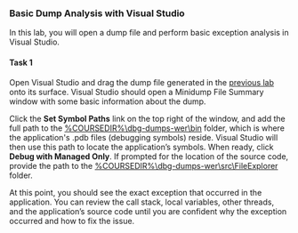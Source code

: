 ### Basic Dump Analysis with Visual Studio

In this lab, you will open a dump file and perform basic exception analysis in Visual Studio.

#### Task 1

Open Visual Studio and drag the dump file generated in the [previous lab](../dbg-dumps-wer/) onto its surface. Visual Studio should open a Minidump File Summary window with some basic information about the dump.

Click the **Set Symbol Paths** link on the top right of the window, and add the full path to the [%COURSEDIR%\dbg-dumps-wer\bin](../dbg-dumps-wer/bin/) folder, which is where the application's .pdb files (debugging symbols) reside. Visual Studio will then use this path to locate the application’s symbols. When ready, click **Debug with Managed Only**. If prompted for the location of the source code, provide the path to the [%COURSEDIR%\dbg-dumps-wer\src\FileExplorer](../dbg-dumps-wer/src/FileExplorer/) folder.

At this point, you should see the exact exception that occurred in the application. You can review the call stack, local variables, other threads, and the application’s source code until you are confident why the exception occurred and how to fix the issue.
